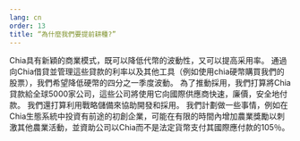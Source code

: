 ```yaml
---
lang: cn
order: 13
title: “為什麼我們要提前耕種?”
---
```


Chia具有新穎的商業模式，既可以降低代幣的波動性，又可以提高采用率。 通過向Chia借貸並管理這些貸款的利率以及其他工具（例如使用chia硬幣購買我們的股票），我們希望降低硬幣的四分之一季度波動。 為了推動採用，我們打算將Chia貸款給全球5000家公司，這些公司將使用它向國際供應商快速，廉價，安全地付款。 我們還打算利用戰略儲備來協助開發和採用。 我們計劃做一些事情，例如在Chia生態系統中投資有前途的初創企業，可能在有限的時間內增加農業獎勵以刺激其他農業活動，並資助公司以Chia而不是法定貨幣支付其國際應付款的105％。
